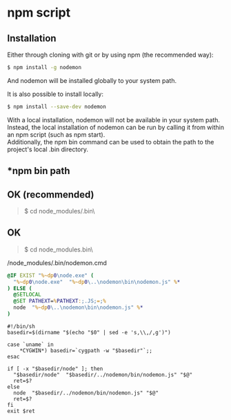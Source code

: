 # npm script


## Installation  

Either through cloning with git or by using npm (the recommended way):

```sh
$ npm install -g nodemon
``` 

And nodemon will be installed globally to your system path.

It is also possible to install locally:

```sh
$ npm install --save-dev nodemon 
``` 

With a local installation, nodemon will not be available in your system path.  
Instead, the local installation of nodemon can be run by calling it from within an npm script (such as npm start).  
Additionally, the npm bin command can be used to obtain the path to the project's local .bin directory.


## ***npm bin** path

## OK (recommended)
> $ cd node_modules\/.bin\

## OK
> $ cd node_modules\.bin\

/node_modules/.bin/nodemon.cmd



```nodemon.cmd
@IF EXIST "%~dp0\node.exe" (
  "%~dp0\node.exe"  "%~dp0\..\nodemon\bin\nodemon.js" %*
) ELSE (
  @SETLOCAL
  @SET PATHEXT=%PATHEXT:;.JS;=;%
  node  "%~dp0\..\nodemon\bin\nodemon.js" %*
)
``` 


```nodemon
#!/bin/sh
basedir=$(dirname "$(echo "$0" | sed -e 's,\\,/,g')")

case `uname` in
    *CYGWIN*) basedir=`cygpath -w "$basedir"`;;
esac

if [ -x "$basedir/node" ]; then
  "$basedir/node"  "$basedir/../nodemon/bin/nodemon.js" "$@"
  ret=$?
else 
  node  "$basedir/../nodemon/bin/nodemon.js" "$@"
  ret=$?
fi
exit $ret
``` 






















